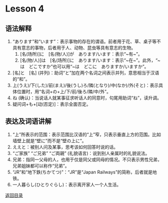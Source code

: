 # Lesson 4

## 语法解释

1. “あります”和“います”：表示事物的存在的谓语。前者用于花、草、桌子等不具有意志的事物，后者用于人、动物、昆虫等具有意志的生物。
	1. [名(场所)]に　[名(物/人)]が　あります/います：表示“~有~”。
	2. [名(物/人)]は　[名(场所)]に　あります/います：表示“~在~”。此外，“~は　どこですか”也可以用“~は　どこに　ありますか/いますか”。
2. [名]と　[名] (并列)：助词“と”加在两个名词之间表示并列，意思相当于汉语的“和”。
3. 上(うえ)/下(した)/前(まえ)/後(うし)ろ/隣(となり)/中(なか)/外(そと)：表示具体位置时，用“名词+の+上/下/前/後ろ/隣/中/外”。
4. ね (确认)：当说话人就某事征求听话人的同意时，句尾用助词“ね”，读升调。
5. 疑问词+も+[动(否定)]：表示全面否定。

## 表达及词语讲解

1. “上”所表示的范围：表示范围比汉语的“上”窄，只表示垂直上方的范围。比如墙壁上就是“壁に”而不是“壁の上に”。
2. ええと：被别人问及某事，思考该如何回答时说的话。
3. “ご家族” “ご兄弟” “ご両親” (礼貌语言)：说到别人亲属时的礼貌说法。
4. 兄弟：指同一父母的人，也用于仅是同父或同母的情况。不只表示男性兄弟，兄弟姐妹都可以称作“兄弟”。
5. “JR”和“地下鉄(ちかてつ)”：“JR”是“Japan Railways”的简称，后者就是地铁。
6. 一人暮らし(ひとりぐらし)：表示离开家人一个人生活。

[返回目录](../../../../)
